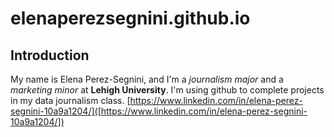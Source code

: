 # elenaperezsegnini.github.io
## Introduction
My name is Elena Perez-Segnini, and I'm a *journalism major* and a *marketing minor* at **Lehigh University**. I'm using github to complete projects in my data journalism class. 
[https://www.linkedin.com/in/elena-perez-segnini-10a9a1204/]([https://www.linkedin.com/in/elena-perez-segnini-10a9a1204/])
